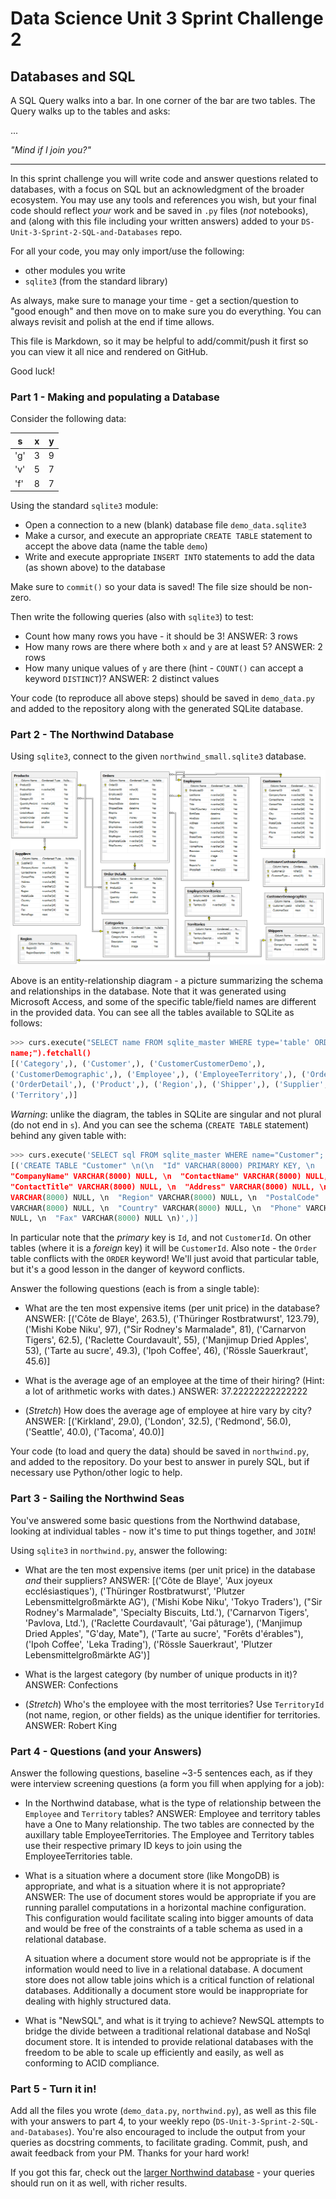 # Data Science Unit 3 Sprint Challenge 2

## Databases and SQL

A SQL Query walks into a bar. In one corner of the bar are two tables. The Query
walks up to the tables and asks:

...

*"Mind if I join you?"*

---

In this sprint challenge you will write code and answer questions related to
databases, with a focus on SQL but an acknowledgment of the broader ecosystem.
You may use any tools and references you wish, but your final code should
reflect *your* work and be saved in `.py` files (*not* notebooks), and (along
with this file including your written answers) added to your
`DS-Unit-3-Sprint-2-SQL-and-Databases` repo.

For all your code, you may only import/use the following:
- other modules you write
- `sqlite3` (from the standard library)

As always, make sure to manage your time - get a section/question to "good
enough" and then move on to make sure you do everything. You can always revisit
and polish at the end if time allows.

This file is Markdown, so it may be helpful to add/commit/push it first so you
can view it all nice and rendered on GitHub.

Good luck!

### Part 1 - Making and populating a Database

Consider the following data:

| s   | x | y |
|-----|---|---|
| 'g' | 3 | 9 |
| 'v' | 5 | 7 |
| 'f' | 8 | 7 |

Using the standard `sqlite3` module:

- Open a connection to a new (blank) database file `demo_data.sqlite3`
- Make a cursor, and execute an appropriate `CREATE TABLE` statement to accept
  the above data (name the table `demo`)
- Write and execute appropriate `INSERT INTO` statements to add the data (as
  shown above) to the database

Make sure to `commit()` so your data is saved! The file size should be non-zero.

Then write the following queries (also with `sqlite3`) to test:

- Count how many rows you have - it should be 3!
    ANSWER: 3 rows
- How many rows are there where both `x` and `y` are at least 5?
    ANSWER: 2 rows
- How many unique values of `y` are there (hint - `COUNT()` can accept a keyword
  `DISTINCT`)?
  ANSWER: 2  distinct values

Your code (to reproduce all above steps) should be saved in `demo_data.py` and
added to the repository along with the generated SQLite database.

### Part 2 - The Northwind Database

Using `sqlite3`, connect to the given `northwind_small.sqlite3` database.

![Northwind Entity-Relationship Diagram](./northwind_erd.png)

Above is an entity-relationship diagram - a picture summarizing the schema and
relationships in the database. Note that it was generated using Microsoft
Access, and some of the specific table/field names are different in the provided
data. You can see all the tables available to SQLite as follows:

```python
>>> curs.execute("SELECT name FROM sqlite_master WHERE type='table' ORDER BY
name;").fetchall()
[('Category',), ('Customer',), ('CustomerCustomerDemo',),
('CustomerDemographic',), ('Employee',), ('EmployeeTerritory',), ('Order',),
('OrderDetail',), ('Product',), ('Region',), ('Shipper',), ('Supplier',),
('Territory',)]
```

*Warning*: unlike the diagram, the tables in SQLite are singular and not plural
(do not end in `s`). And you can see the schema (`CREATE TABLE` statement)
behind any given table with:
```python
>>> curs.execute('SELECT sql FROM sqlite_master WHERE name="Customer";').fetchall()
[('CREATE TABLE "Customer" \n(\n  "Id" VARCHAR(8000) PRIMARY KEY, \n
"CompanyName" VARCHAR(8000) NULL, \n  "ContactName" VARCHAR(8000) NULL, \n
"ContactTitle" VARCHAR(8000) NULL, \n  "Address" VARCHAR(8000) NULL, \n  "City"
VARCHAR(8000) NULL, \n  "Region" VARCHAR(8000) NULL, \n  "PostalCode"
VARCHAR(8000) NULL, \n  "Country" VARCHAR(8000) NULL, \n  "Phone" VARCHAR(8000)
NULL, \n  "Fax" VARCHAR(8000) NULL \n)',)]
```

In particular note that the *primary* key is `Id`, and not `CustomerId`. On
other tables (where it is a *foreign* key) it will be `CustomerId`. Also note -
the `Order` table conflicts with the `ORDER` keyword! We'll just avoid that
particular table, but it's a good lesson in the danger of keyword conflicts.

Answer the following questions (each is from a single table):

- What are the ten most expensive items (per unit price) in the database?
    ANSWER: [('Côte de Blaye', 263.5), ('Thüringer Rostbratwurst', 123.79), 
            ('Mishi Kobe Niku', 97), ("Sir Rodney's Marmalade", 81), 
            ('Carnarvon Tigers', 62.5), ('Raclette Courdavault', 55), 
            ('Manjimup Dried Apples', 53), ('Tarte au sucre', 49.3), 
            ('Ipoh Coffee', 46), ('Rössle Sauerkraut', 45.6)]
    
- What is the average age of an employee at the time of their hiring? (Hint: a
  lot of arithmetic works with dates.)
  ANSWER: 37.22222222222222
  
- (*Stretch*) How does the average age of employee at hire vary by city?
  ANSWER: [('Kirkland', 29.0), ('London', 32.5), ('Redmond', 56.0), 
          ('Seattle', 40.0), ('Tacoma', 40.0)]

Your code (to load and query the data) should be saved in `northwind.py`, and
added to the repository. Do your best to answer in purely SQL, but if necessary
use Python/other logic to help.

### Part 3 - Sailing the Northwind Seas

You've answered some basic questions from the Northwind database, looking at
individual tables - now it's time to put things together, and `JOIN`!

Using `sqlite3` in `northwind.py`, answer the following:

- What are the ten most expensive items (per unit price) in the database *and*
  their suppliers?
  ANSWER: [('Côte de Blaye', 'Aux joyeux ecclésiastiques'), 
  ('Thüringer Rostbratwurst', 'Plutzer Lebensmittelgroßmärkte AG'), 
  ('Mishi Kobe Niku', 'Tokyo Traders'), 
  ("Sir Rodney's Marmalade", 'Specialty Biscuits, Ltd.'), 
  ('Carnarvon Tigers', 'Pavlova, Ltd.'), 
  ('Raclette Courdavault', 'Gai pâturage'), 
  ('Manjimup Dried Apples', "G'day, Mate"), 
  ('Tarte au sucre', "Forêts d'érables"), ('Ipoh Coffee', 'Leka Trading'), 
  ('Rössle Sauerkraut', 'Plutzer Lebensmittelgroßmärkte AG')]
  
- What is the largest category (by number of unique products in it)?
  ANSWER: Confections
- (*Stretch*) Who's the employee with the most territories? Use `TerritoryId`
  (not name, region, or other fields) as the unique identifier for territories.
  ANSWER: Robert King

### Part 4 - Questions (and your Answers)

Answer the following questions, baseline ~3-5 sentences each, as if they were
interview screening questions (a form you fill when applying for a job):

- In the Northwind database, what is the type of relationship between the
  `Employee` and `Territory` tables?  ANSWER: Employee and territory tables 
  have a One to Many relationship. The two tables are connected by the auxillary
   table EmployeeTerritories. The Employee and Territory tables use their 
   respective primary ID keys to join using the EmployeeTerritories table.
   
- What is a situation where a document store (like MongoDB) is appropriate, and
  what is a situation where it is not appropriate? ANSWER:
  The use of document stores would be appropriate if you are running parallel 
  computations in a horizontal machine configuration.  This configuration would
  facilitate scaling into bigger amounts of data and would be free of the 
  constraints of a table schema as used in a relational database.
  
  A situation where a document store would not be appropriate is if the 
  information would need to live in a relational database. A document store 
  does not allow table joins which is a critical function of relational 
  databases. Additionally a document store would be inappropriate for dealing 
  with highly structured data. 
- What is "NewSQL", and what is it trying to achieve? NewSQL attempts to bridge
  the divide between a traditional relational database and NoSql document store.
  It is intended to provide relational databases with the freedom to be able to 
  scale up efficiently and easily, as well as conforming to ACID compliance.  

### Part 5 - Turn it in!
Add all the files you wrote (`demo_data.py`, `northwind.py`), as well as this
file with your answers to part 4, to your weekly repo
(`DS-Unit-3-Sprint-2-SQL-and-Databases`). You're also encouraged to include the
output from your queries as docstring comments, to facilitate grading. Commit,
push, and await feedback from your PM. Thanks for your hard work!

If you got this far, check out the [larger Northwind
database](https://github.com/jpwhite3/northwind-SQLite3/blob/master/Northwind_large.sqlite.zip) -
your queries should run on it as well, with richer results.
